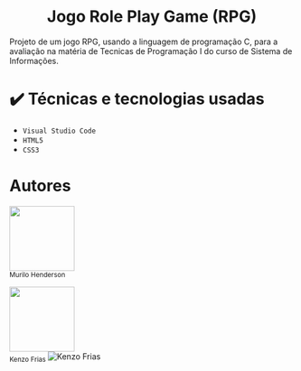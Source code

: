 <h1 align="center"> Jogo Role Play Game (RPG)</h1>
<p>Projeto de um jogo RPG, usando a linguagem de programação C, para a avaliação na matéria de Tecnicas de Programação I do curso de Sistema de Informações.</p>

# ✔️ Técnicas e tecnologias usadas
- ``Visual Studio Code``
- ``HTML5``
- ``CSS3``



# Autores
[<img src="https://avatars.githubusercontent.com/u/200527859?v=4" width="115">](https://github.com/murilohenderson)
<br><sub>Murilo Henderson</sub>

[<img src="https://avatars.githubusercontent.com/u/200527859?v=4" width="115">](https://github.com/kenzofrias)
<br><sub>Kenzo Frias</sub>
![Kenzo Frias](https://github.com/kenzofrias.png)

